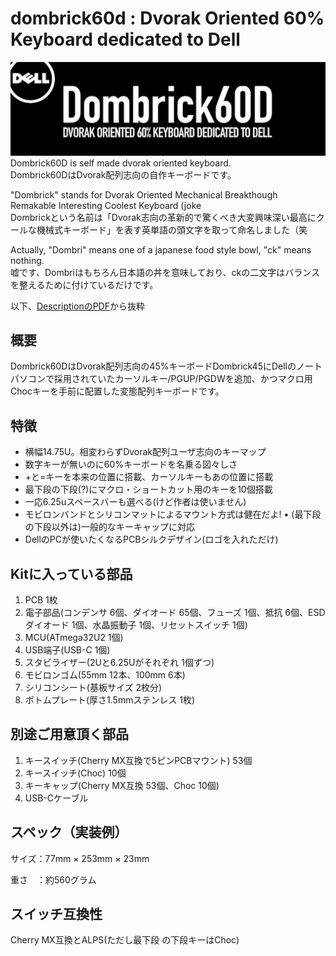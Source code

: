 # dombrick60d : Dvorak Oriented 60% Keyboard dedicated to Dell
![Logo](https://github.com/dvorak55/dombrick60d/blob/master/logo.png)
Dombrick60D is self made dvorak oriented keyboard.  
Dombrick60DはDvorak配列志向の自作キーボードです。

"Dombrick" stands for Dvorak Oriented Mechanical Breakthough Remakable Interesting Coolest Keyboard (joke  
Dombrickという名前は「Dvorak志向の革新的で驚くべき大変興味深い最高にクールな機械式キーボード」を表す英単語の頭文字を取って命名しました（笑

Actually, "Dombri" means one of a japanese food style bowl, "ck" means nothing.  
嘘です、Dombriはもちろん日本語の丼を意味しており、ckの二文字はバランスを整えるために付けているだけです。

以下、[DescriptionのPDF](https://github.com/dvorak55/dombrick60d/blob/master/description.pdf)から抜粋

## 概要
Dombrick60DはDvorak配列志向の45%キーボードDombrick45にDellのノートパソコンで採用されていたカーソルキー/PGUP/PGDWを追加、かつマクロ用Chocキーを手前に配置した変態配列キーボードです。

## 特徴
- 横幅14.75U。相変わらずDvorak配列ユーザ志向のキーマップ
- 数字キーが無いのに60%キーボードを名乗る図々しさ
- +と=キーを本来の位置に搭載、カーソルキーもあの位置に搭載
- 最下段の下段(?)にマクロ・ショートカット用のキーを10個搭載
- 一応6.25uスペースバーも選べる(けど作者は使いません)
- モビロンバンドとシリコンマットによるマウント方式は健在だよ! • (最下段の下段以外は)一般的なキーキャップに対応
- DellのPCが使いたくなるPCBシルクデザイン(ロゴを入れただけ)

## Kitに入っている部品
1. PCB 1枚
2. 電子部品(コンデンサ 6個、ダイオード 65個、フューズ 1個、抵抗 6個、ESDダイオード 1個、水晶振動子 1個、リセットスイッチ 1個)
3. MCU(ATmega32U2 1個)
4. USB端子(USB-C 1個)
5. スタビライザー(2Uと6.25Uがそれぞれ 1個ずつ)
6. モビロンゴム(55mm 12本、100mm 6本)
7. シリコンシート(基板サイズ 2枚分)
8. ボトムプレート(厚さ1.5mmステンレス 1枚)

## 別途ご用意頂く部品
1. キースイッチ(Cherry MX互換で5ピンPCBマウント) 53個
2. キースイッチ(Choc) 10個
3. キーキャップ(Cherry MX互換 53個、Choc 10個)
4. USB-Cケーブル

## スペック（実装例）
サイズ：77mm × 253mm × 23mm

重さ　：約560グラム

## スイッチ互換性
Cherry MX互換とALPS(ただし最下段 の下段キーはChoc)
